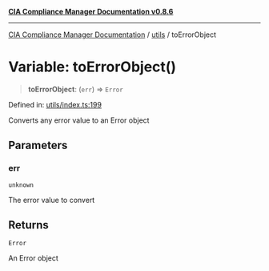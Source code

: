 [**CIA Compliance Manager Documentation v0.8.6**](../../README.md)

***

[CIA Compliance Manager Documentation](../../modules.md) / [utils](../README.md) / toErrorObject

# Variable: toErrorObject()

> **toErrorObject**: (`err`) => `Error`

Defined in: [utils/index.ts:199](https://github.com/Hack23/cia-compliance-manager/blob/050a250237d6f621490781dbdf95155919f35aed/src/utils/index.ts#L199)

Converts any error value to an Error object

## Parameters

### err

`unknown`

The error value to convert

## Returns

`Error`

An Error object
